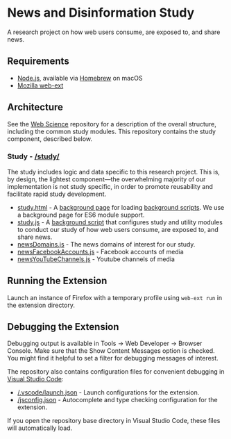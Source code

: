 # News and Disinformation Study
A research project on how web users consume, are exposed to, and share news.

## Requirements
* [Node.js](https://nodejs.org/en/), available via [Homebrew](https://brew.sh/) on macOS
* [Mozilla web-ext](https://extensionworkshop.com/documentation/develop/getting-started-with-web-ext/)

## Architecture
See the [Web Science](https://github.com/citp/web-science) repository for a description
of the overall structure, including the common study modules. This repository contains
the study component, described below.

### Study - [/study/](https://github.com/citp/news-disinformation-study/tree/master/study)
The study includes logic and data specific to this research project. This is, by design, the lightest component—the overwhelming majority of our implementation is not study specific, in order to promote reusability and facilitate rapid study development.
* [study.html](https://github.com/citp/news-disinformation-study/blob/master/study/study.html) - A [background page](https://developer.mozilla.org/en-US/docs/Mozilla/Add-ons/WebExtensions/manifest.json/background) for loading [background scripts](https://developer.mozilla.org/en-US/docs/Mozilla/Add-ons/WebExtensions/manifest.json/background). We use a background page for ES6 module support.
* [study.js](https://github.com/citp/news-disinformation-study/blob/master/study/study.js) - A [background script](https://developer.mozilla.org/en-US/docs/Mozilla/Add-ons/WebExtensions/manifest.json/background) that configures study and utility modules to conduct our study of how web users consume, are exposed to, and share news.
* [newsDomains.js](https://github.com/citp/news-disinformation-study/blob/master/study/newsDomains.js) - The news domains of interest for our study.
* [newsFacebookAccounts.js](https://github.com/citp/news-disinformation-study/blob/master/study/newsFacebookAccounts.js) - Facebook accounts of media
* [newsYouTubeChannels.js](https://github.com/citp/news-disinformation-study/blob/master/study/newsYouTubeChannels.js) - Youtube channels of media

## Running the Extension
Launch an instance of Firefox with a temporary profile using `web-ext run` in the extension directory.

## Debugging the Extension
Debugging output is available in Tools → Web Developer → Browser Console. Make sure that the Show Content Messages option is checked. You might find it helpful to set a filter for debugging messages of interest.

The repository also contains configuration files for convenient debugging in [Visual Studio Code](https://code.visualstudio.com/):
* [/.vscode/launch.json](https://github.com/citp/news-disinformation-study/blob/master/.vscode/launch.json) - Launch configurations for the extension.
* [/jsconfig.json](https://github.com/citp/news-disinformation-study/blob/master/jsconfig.json) - Autocomplete and type checking configuration for the extension.

If you open the repository base directory in Visual Studio Code, these files will automatically load.

